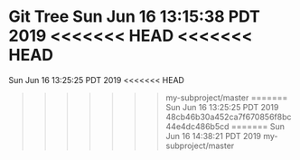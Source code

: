 Git Tree
Sun Jun 16 13:15:38 PDT 2019
<<<<<<< HEAD
<<<<<<< HEAD
=======
Sun Jun 16 13:25:25 PDT 2019
<<<<<<< HEAD
>>>>>>> my-subproject/master
=======
Sun Jun 16 13:25:25 PDT 2019
>>>>>>> 48cb46b30a452ca7f670856f8bc44e4dc486b5cd
=======
Sun Jun 16 14:38:21 PDT 2019
>>>>>>> my-subproject/master
